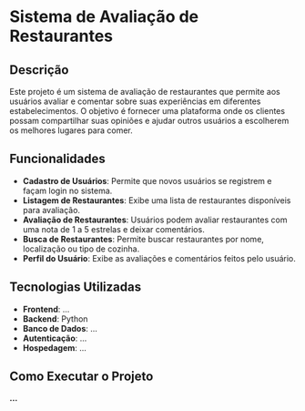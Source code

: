 # Sistema de Avaliação de Restaurantes

## Descrição
Este projeto é um sistema de avaliação de restaurantes que permite aos usuários avaliar e comentar sobre suas experiências em diferentes estabelecimentos. O objetivo é fornecer uma plataforma onde os clientes possam compartilhar suas opiniões e ajudar outros usuários a escolherem os melhores lugares para comer.

## Funcionalidades
- **Cadastro de Usuários**: Permite que novos usuários se registrem e façam login no sistema.
- **Listagem de Restaurantes**: Exibe uma lista de restaurantes disponíveis para avaliação.
- **Avaliação de Restaurantes**: Usuários podem avaliar restaurantes com uma nota de 1 a 5 estrelas e deixar comentários.
- **Busca de Restaurantes**: Permite buscar restaurantes por nome, localização ou tipo de cozinha.
- **Perfil do Usuário**: Exibe as avaliações e comentários feitos pelo usuário.

## Tecnologias Utilizadas
- **Frontend**: ...
- **Backend**: Python 
- **Banco de Dados**: ...
- **Autenticação**: ...
- **Hospedagem**: ...

## Como Executar o Projeto
**...**
